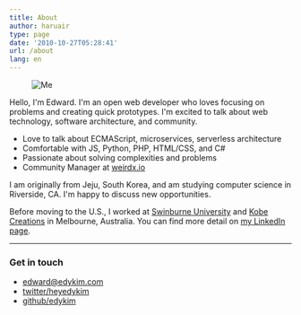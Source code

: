 ```yaml
---
title: About
author: haruair
type: page
date: '2010-10-27T05:28:41'
url: /about
lang: en
---
```


<figure>

<img src="/assets/me-with-a-red-bird.jpg" alt="Me" style="margin: 0 auto;max-width: 100%;">

</figure>

Hello, I'm Edward. I'm an open web developer who loves focusing on problems and creating quick prototypes. I'm excited to talk about web technology, software architecture, and community.

- Love to talk about ECMAScript, microservices, serverless architecture
- Comfortable with JS, Python, PHP, HTML/CSS, and C#
- Passionate about solving complexities and problems
- Community Manager at [weirdx.io](http://weirdx.io)

I am originally from Jeju, South Korea, and am studying computer science in Riverside, CA. I'm happy to discuss new opportunities.

Before moving to the U.S., I worked at [Swinburne University](https://www.swinburne.edu.au/) and [Kobe Creations](https://kobecreations.com/) in Melbourne, Australia. You can find more detail on [my LinkedIn page](https://www.linkedin.com/in/edwardykim/).

<hr />

### Get in touch

- [edward@edykim.com](mailto:edward@edykim.com)
- [twitter/heyedykim](https://twitter.com/heyedykim)
- [github/edykim](https://github.com/edykim)
